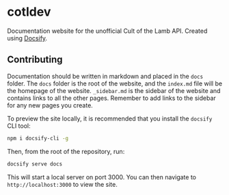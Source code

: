# cotldev
Documentation website for the unofficial Cult of the Lamb API. Created using [Docsify](https://docsify.js.org/).

## Contributing

Documentation should be written in markdown and placed in the `docs` folder. The `docs` folder is the root of the website, and the `index.md` file will be the homepage of the website. `_sidebar.md` is the sidebar of the website and contains links to all the other pages. Remember to add links to the sidebar for any new pages you create.

To preview the site locally, it is recommended that you install the `docsify` CLI tool:

```bash
npm i docsify-cli -g
```

Then, from the root of the repository, run:

```bash
docsify serve docs
```

This will start a local server on port 3000. You can then navigate to `http://localhost:3000` to view the site.